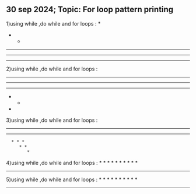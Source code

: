## 30 sep 2024; Topic: For loop pattern printing




1)using while ,do while and for loops :
 *
 * *
 * * *
 * * * *
 * * * * *

 2)using while ,do while and for loops :
 * * * * *
 * * * *
 * * *
 * *
 *

 3)using while ,do while and for loops :
 * * * * *
   * * * *
      * * *
         * *
            *

 4)using while ,do while and for loops :
             *
          * *
       * * *
    * * * *
 * * * * *

5)using while ,do while and for loops :
           *
         *   *
       *   *   *
     *   *   *   *
   *   *   *   *   *



